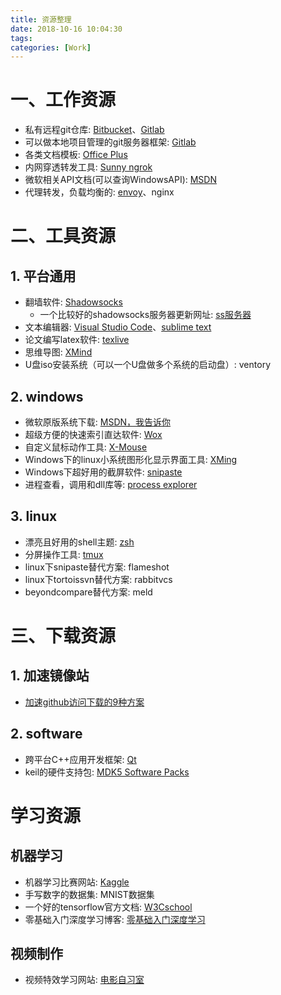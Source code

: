 ```yaml
---
title: 资源整理
date: 2018-10-16 10:04:30
tags:
categories: [Work]
---
```


# 一、工作资源

- 私有远程git仓库: [Bitbucket][6]、[Gitlab][7]
- 可以做本地项目管理的git服务器框架: [Gitlab][7]
- 各类文档模板: [Office Plus][9]
- 内网穿透转发工具: [Sunny ngrok][10]
- 微软相关API文档(可以查询WindowsAPI): [MSDN](https://msdn.microsoft.com/library/)
- 代理转发，负载均衡的: [envoy](https://www.servicemesher.com/envoy/intro/what_is_envoy.html)、nginx

# 二、工具资源

## 1. 平台通用

- 翻墙软件: [Shadowsocks][3]
    - 一个比较好的shadowsocks服务器更新网址: [ss服务器][4]
- 文本编辑器: [Visual Studio Code](https://code.visualstudio.com/)、[sublime text](http://www.sublimetext.com/)
- 论文编写latex软件: [texlive](http://tug.org/texlive/)
- 思维导图: [XMind](https://www.xmind.net/)
- U盘iso安装系统（可以一个U盘做多个系统的启动盘）: ventory

## 2. windows

- 微软原版系统下载: [MSDN，我告诉你](https://msdn.itellyou.cn/)
- 超级方便的快速索引直达软件: [Wox][1]
- 自定义鼠标动作工具: [X-Mouse][11]
- Windows下的linux小系统图形化显示界面工具: [XMing][12]
- Windows下超好用的截屏软件: [snipaste](https://zh.snipaste.com/download.html)
- 进程查看，调用和dll库等: [process explorer](https://docs.microsoft.com/zh-cn/sysinternals/downloads/process-explorer)

## 3. linux

- 漂亮且好用的shell主题: [zsh][13]
- 分屏操作工具: [tmux]((/pages/2018-09-16-shellStudy/#tmux))
- linux下snipaste替代方案: flameshot
- linux下tortoissvn替代方案: rabbitvcs
- beyondcompare替代方案: meld

# 三、下载资源

## 1. 加速镜像站

- [加速github访问下载的9种方案](https://www.cnblogs.com/july-sunny/p/13697156.html)

## 2. software

- 跨平台C++应用开发框架: [Qt][5]
- keil的硬件支持包: [MDK5 Software Packs][8]

# 学习资源

## 机器学习

- 机器学习比赛网站: [Kaggle][2]
- 手写数字的数据集: MNIST数据集
- 一个好的tensorflow官方文档: [W3Cschool](https://www.w3cschool.cn/tensorflow_python/)
- 零基础入门深度学习博客: [零基础入门深度学习](https://www.zybuluo.com/hanbingtao/note/433855)

## 视频制作

- 视频特效学习网站: [电影自习室](https://www.vmovier.com/series/45/1?from=series_post_intro)

[1]: https://github.com/Wox-launcher/Wox
[2]: https://www.kaggle.com/
[3]: https://github.com/search?q=shadowsocks
[4]: https://github.com/Alvin9999/new-pac/wiki/ss%E5%85%8D%E8%B4%B9%E8%B4%A6%E5%8F%B7
[5]: http://download.qt.io/archive/qt/
[6]: https://bitbucket.org
[7]: https://about.gitlab.com/
[8]: http://www.keil.com/dd2/Pack/
[9]: http://www.officeplus.cn/Template/Home.shtml
[10]: https://www.ngrok.cc/
[11]: https://x-mouse-button-control.en.softonic.com/
[12]: https://sourceforge.net/projects/xming/
[13]: /pages/2018-10-25-zshConfig/
